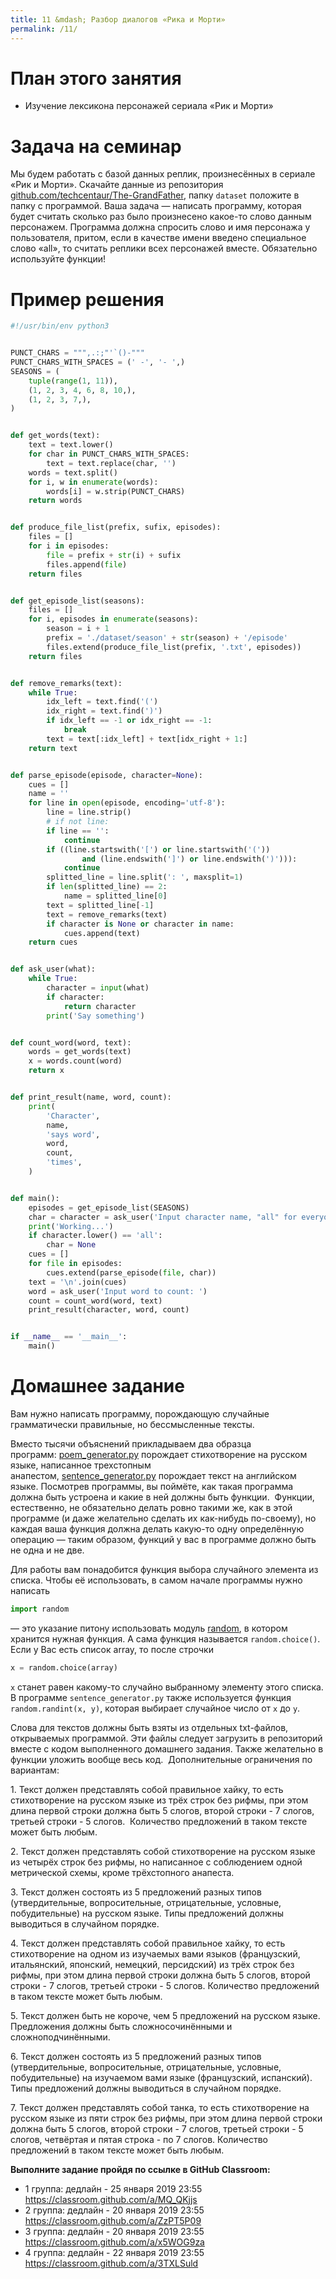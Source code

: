 ```yaml
---
title: 11 &mdash; Разбор диалогов «Рика и Морти»
permalink: /11/
---
```


# План этого занятия
* Изучение лексикона персонажей сериала «Рик и Морти»


# Задача на семинар

Мы будем работать с базой данных реплик, произнесённых в сериале «Рик и Морти».
Скачайте данные из репозитория [github.com/techcentaur/The-GrandFather](https://github.com/techcentaur/The-GrandFather), папку `dataset` положите в папку с программой.
Ваша задача — написать программу, которая будет считать сколько раз было произнесено какое-то слово данным персонажем.
Программа должна спросить слово и имя персонажа у пользователя, притом, если в качестве имени введено специальное слово «all», то считать реплики всех персонажей вместе.
Обязательно используйте функции!

# Пример решения

```python
#!/usr/bin/env python3


PUNCT_CHARS = """,.:;"'`()-"""
PUNCT_CHARS_WITH_SPACES = (' -', '- ',)
SEASONS = (
    tuple(range(1, 11)),
    (1, 2, 3, 4, 6, 8, 10,),
    (1, 2, 3, 7,),
)


def get_words(text):
    text = text.lower()
    for char in PUNCT_CHARS_WITH_SPACES:
        text = text.replace(char, '')
    words = text.split()
    for i, w in enumerate(words):
        words[i] = w.strip(PUNCT_CHARS)
    return words


def produce_file_list(prefix, sufix, episodes):
    files = []
    for i in episodes:
        file = prefix + str(i) + sufix
        files.append(file)
    return files


def get_episode_list(seasons):
    files = []
    for i, episodes in enumerate(seasons):
        season = i + 1
        prefix = './dataset/season' + str(season) + '/episode'
        files.extend(produce_file_list(prefix, '.txt', episodes))
    return files


def remove_remarks(text):
    while True:
        idx_left = text.find('(')
        idx_right = text.find(')')
        if idx_left == -1 or idx_right == -1:
            break
        text = text[:idx_left] + text[idx_right + 1:]
    return text


def parse_episode(episode, character=None):
    cues = []
    name = ''
    for line in open(episode, encoding='utf-8'):
        line = line.strip()
        # if not line:
        if line == '':
            continue
        if ((line.startswith('[') or line.startswith('('))
                and (line.endswith(']') or line.endswith(')'))):
            continue
        splitted_line = line.split(': ', maxsplit=1)
        if len(splitted_line) == 2:
            name = splitted_line[0]
        text = splitted_line[-1]
        text = remove_remarks(text)
        if character is None or character in name:
            cues.append(text)
    return cues


def ask_user(what):
    while True:
        character = input(what)
        if character:
            return character
        print('Say something')


def count_word(word, text):
    words = get_words(text)
    x = words.count(word)
    return x


def print_result(name, word, count):
    print(
        'Character',
        name,
        'says word',
        word,
        count,
        'times',
    )


def main():
    episodes = get_episode_list(SEASONS)
    char = character = ask_user('Input character name, "all" for everyone: ')
    print('Working...')
    if character.lower() == 'all':
        char = None
    cues = []
    for file in episodes:
        cues.extend(parse_episode(file, char))
    text = '\n'.join(cues)
    word = ask_user('Input word to count: ')
    count = count_word(word, text)
    print_result(character, word, count)


if __name__ == '__main__':
    main()

```


# Домашнее задание

Вам нужно написать программу, порождающую случайные грамматически правильные, но бессмысленные тексты.  

Вместо тысячи объяснений прикладываем два образца программ: [poem_generator.py](https://github.com/pykili/pykili.github.io/tree/master/py/poem_generator.py) порождает стихотворение на русском языке, написанное трехстопным анапестом, [sentence_generator.py](https://github.com/pykili/pykili.github.io/blob/master/py/sentence_generator.py) порождает текст на английском языке. Посмотрев программы, вы поймёте, как такая программа должна быть устроена и какие в ней должны быть функции.  Функции, естественно, не обязательно делать ровно такими же, как в этой программе (и даже желательно сделать их как-нибудь по-своему), но каждая ваша функция должна делать какую-то одну определённую операцию — таким образом, функций у вас в программе должно быть не одна и не две. 

Для работы вам понадобится функция выбора случайного элемента из списка. Чтобы её использовать, в самом начале программы нужно написать

```python
import random
```

— это указание питону использовать модуль [random](https://docs.python.org/3/library/random.html), в котором хранится нужная функция. А сама функция называется `random.choice()`. Если у Вас есть список array, то после строчки

```python
x = random.choice(array)
```

`x` станет равен какому-то случайно выбранному элементу этого списка. В программе `sentence_generator.py` также используется функция `random.randint(x, y)`, которая выбирает случайное число от `x` до `y`.

Слова для текстов должны быть взяты из отдельных txt-файлов, открываемых программой. Эти файлы следует загрузить в репозиторий вместе с кодом выполненного домашнего задания. Также желательно в функции уложить вообще весь код.  Дополнительные ограничения по вариантам:  

1. Текст должен представлять собой правильное хайку, то есть стихотворение на русском языке из трёх строк без рифмы, при этом длина первой строки должна быть 5 слогов, второй строки - 7 слогов, третьей строки - 5 слогов.  Количество предложений в таком тексте может быть любым. 

2. Текст должен представлять собой стихотворение на русском языке из четырёх строк без рифмы, но написанное с соблюдением одной метрической схемы, кроме трёхстопного анапеста. 

3. Текст должен состоять из 5 предложений разных типов (утвердительные, вопросительные, отрицательные, условные, побудительные) на русском языке. Типы предложений должны выводиться в случайном порядке. 

4. Текст должен представлять собой правильное хайку, то есть стихотворение на одном из изучаемых вами языков (французский, итальянский, японский, немецкий, персидский) из трёх строк без рифмы, при этом длина первой строки должна быть 5 слогов, второй строки - 7 слогов, третьей строки - 5 слогов. Количество предложений в таком тексте может быть любым. 

5. Текст должен быть не короче, чем 5 предложений на русском языке. Предложения должны быть сложносочинёнными и сложноподчинёнными. 

6. Текст должен состоять из 5 предложений разных типов (утвердительные, вопросительные, отрицательные, условные, побудительные) на изучаемом вами языке (французский, испанский). Типы предложений должны выводиться в случайном порядке. 

7. Текст должен представлять собой танка, то есть стихотворение на русском языке из пяти строк без рифмы, при этом длина первой строки должна быть 5 слогов, второй строки - 7 слогов, третьей строки - 5 слогов, четвёртая и пятая строка - по 7 слогов. Количество предложений в таком тексте может быть любым. 


**Выполните задание пройдя по ссылке в GitHub Classroom:**

- 1 группа: дедлайн - 25 января 2019 23:55 <https://classroom.github.com/a/MQ_QKjjs> 
- 2 группа: дедлайн - 20 января 2019 23:55 <https://classroom.github.com/a/ZzPT5P09>
- 3 группа: дедлайн - 20 января 2019 23:55 <https://classroom.github.com/a/x5WOG9za>
- 4 группа: дедлайн - 22 января 2019 23:55 <https://classroom.github.com/a/3TXLSuld>
